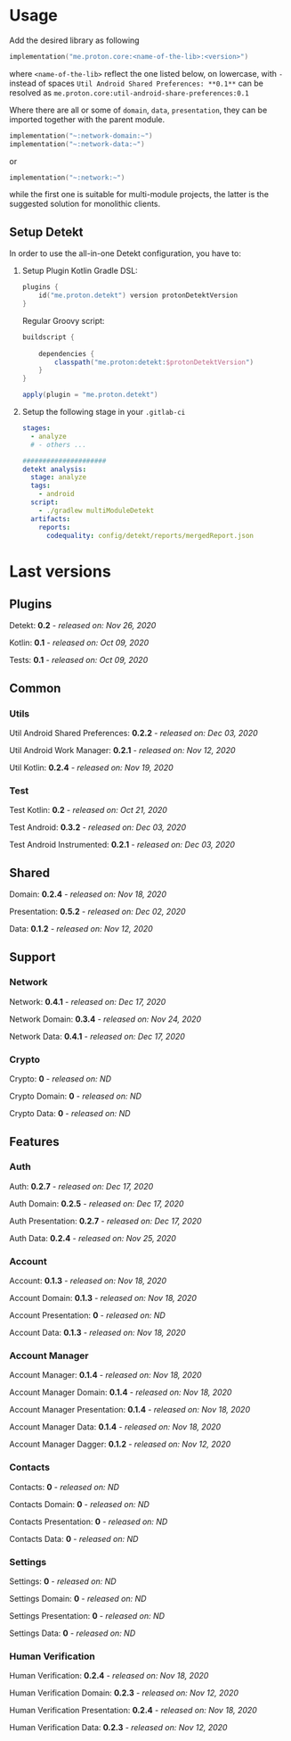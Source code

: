 # Usage
Add the desired library as following
```kotlin
implementation("me.proton.core:<name-of-the-lib>:<version>")
```
where `<name-of-the-lib>` reflect the one listed below, on lowercase, with `-` instead of spaces
`Util Android Shared Preferences: **0.1**` can be resolved as `me.proton.core:util-android-share-preferences:0.1`

Where there are all or some of `domain`, `data`, `presentation`, they can be imported together with the parent module.
```kotlin
implementation("~:network-domain:~")
implementation("~:network-data:~")
```
or
```kotlin
implementation("~:network:~")
```
while the first one is suitable for multi-module projects, the latter is the suggested solution for monolithic clients.

## Setup Detekt
In order to use the all-in-one Detekt configuration, you have to:

1. Setup Plugin
    Kotlin Gradle DSL:
    ```kotlin
    plugins {
        id("me.proton.detekt") version protonDetektVersion
    }
    ```
    Regular Groovy script:
    ```groovy
    buildscript {
      
        dependencies {
            classpath("me.proton:detekt:$protonDetektVersion")
        }
    }
    
    apply(plugin = "me.proton.detekt")
    ```
    
2. Setup the following stage in your `.gitlab-ci`

    ```yaml
    stages:
      - analyze
      # - others ...
    
    #####################
    detekt analysis:
      stage: analyze
      tags:
        - android
      script:
        - ./gradlew multiModuleDetekt
      artifacts:
        reports:
          codequality: config/detekt/reports/mergedReport.json
    ```

    


# Last versions

## Plugins

Detekt: **0.2** - _released on: Nov 26, 2020_

Kotlin: **0.1** - _released on: Oct 09, 2020_

Tests: **0.1** - _released on: Oct 09, 2020_

## Common

### Utils

Util Android Shared Preferences: **0.2.2** - _released on: Dec 03, 2020_

Util Android Work Manager: **0.2.1** - _released on: Nov 12, 2020_

Util Kotlin: **0.2.4** - _released on: Nov 19, 2020_

### Test

Test Kotlin: **0.2** - _released on: Oct 21, 2020_

Test Android: **0.3.2** - _released on: Dec 03, 2020_

Test Android Instrumented: **0.2.1** - _released on: Dec 03, 2020_

## Shared

Domain: **0.2.4** - _released on: Nov 18, 2020_

Presentation: **0.5.2** - _released on: Dec 02, 2020_

Data: **0.1.2** - _released on: Nov 12, 2020_

## Support

### Network

Network: **0.4.1** - _released on: Dec 17, 2020_

Network Domain: **0.3.4** - _released on: Nov 24, 2020_

Network Data: **0.4.1** - _released on: Dec 17, 2020_

### Crypto

Crypto: **0** - _released on: ND_

Crypto Domain: **0** - _released on: ND_

Crypto Data: **0** - _released on: ND_

## Features

### Auth

Auth: **0.2.7** - _released on: Dec 17, 2020_

Auth Domain: **0.2.5** - _released on: Dec 17, 2020_

Auth Presentation: **0.2.7** - _released on: Dec 17, 2020_

Auth Data: **0.2.4** - _released on: Nov 25, 2020_

### Account

Account: **0.1.3** - _released on: Nov 18, 2020_

Account Domain: **0.1.3** - _released on: Nov 18, 2020_

Account Presentation: **0** - _released on: ND_

Account Data: **0.1.3** - _released on: Nov 18, 2020_


### Account Manager

Account Manager: **0.1.4** - _released on: Nov 18, 2020_

Account Manager Domain: **0.1.4** - _released on: Nov 18, 2020_

Account Manager Presentation: **0.1.4** - _released on: Nov 18, 2020_

Account Manager Data: **0.1.4** - _released on: Nov 18, 2020_

Account Manager Dagger: **0.1.2** - _released on: Nov 12, 2020_

### Contacts

Contacts: **0** - _released on: ND_

Contacts Domain: **0** - _released on: ND_

Contacts Presentation: **0** - _released on: ND_

Contacts Data: **0** - _released on: ND_


### Settings

Settings: **0** - _released on: ND_

Settings Domain: **0** - _released on: ND_

Settings Presentation: **0** - _released on: ND_

Settings Data: **0** - _released on: ND_

### Human Verification

Human Verification: **0.2.4** - _released on: Nov 18, 2020_

Human Verification Domain: **0.2.3** - _released on: Nov 12, 2020_

Human Verification Presentation: **0.2.4** - _released on: Nov 18, 2020_

Human Verification Data: **0.2.3** - _released on: Nov 12, 2020_
